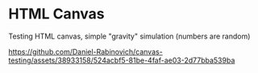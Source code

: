 # HTML Canvas
Testing HTML canvas, simple "gravity" simulation (numbers are random)


https://github.com/Daniel-Rabinovich/canvas-testing/assets/38933158/524acbf5-81be-4faf-ae03-2d77bba539ba

